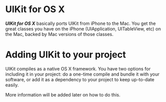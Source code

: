 UIKit for OS X
==============

***UIKit for OS X*** basically ports UIKit from iPhone to the Mac. You get the great classes you have on the iPhone (UIApplication, UITableView, etc) on the Mac, backed by Mac versions of those classes. 

Adding UIKit to your project
============================

UIKit compiles as a native OS X framework. You have two options for including it in your project: do a one-time compile and bundle it with your software, or add it as a dependency to your project to keep up-to-date easily.

More information will be added later on how to do this.